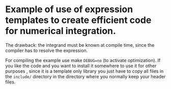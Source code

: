 # Example of use of expression templates to create efficient code for numerical integration. #

The drawback: the integrand must be known at compile time, since the
compiler has to resolve the expression.

For compiling the example use make ``DEBUG=no`` (to activate
optimization). If you like the code and you want to install it
somewhere to use it for other purposes , since it is a template only
library you just have to copy all files in the ``include/`` directory in
the directory where you normally keep your header files.

    
